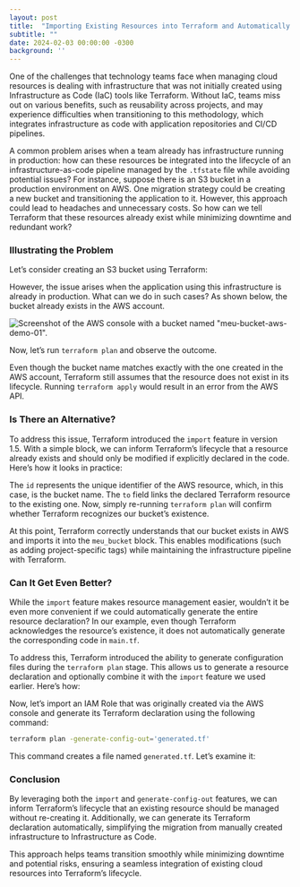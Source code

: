 ```yaml
---
layout: post
title:  "Importing Existing Resources into Terraform and Automatically Generating Their Declaration"
subtitle: ""
date: 2024-02-03 00:00:00 -0300
background: ''
---
```


One of the challenges that technology teams face when managing cloud resources is dealing with infrastructure that was not initially created using Infrastructure as Code (IaC) tools like Terraform. Without IaC, teams miss out on various benefits, such as reusability across projects, and may experience difficulties when transitioning to this methodology, which integrates infrastructure as code with application repositories and CI/CD pipelines.

A common problem arises when a team already has infrastructure running in production: how can these resources be integrated into the lifecycle of an infrastructure-as-code pipeline managed by the `.tfstate` file while avoiding potential issues? For instance, suppose there is an S3 bucket in a production environment on AWS. One migration strategy could be creating a new bucket and transitioning the application to it. However, this approach could lead to headaches and unnecessary costs. So how can we tell Terraform that these resources already exist while minimizing downtime and redundant work?

### Illustrating the Problem
Let’s consider creating an S3 bucket using Terraform:

<script src="https://gist.github.com/davidalecrim1/8c4195b4443e64dd7891d074fdd26b19.js"></script>

However, the issue arises when the application using this infrastructure is already in production. What can we do in such cases? As shown below, the bucket already exists in the AWS account.

![Screenshot of the AWS console with a bucket named "meu-bucket-aws-demo-01".](../../../img/posts/exemplo-bucket-s3-aws.webp)

Now, let’s run `terraform plan` and observe the outcome.

<script src="https://gist.github.com/davidalecrim1/32ae64e95396707a93e2ecd4eefe1baf.js"></script>

Even though the bucket name matches exactly with the one created in the AWS account, Terraform still assumes that the resource does not exist in its lifecycle. Running `terraform apply` would result in an error from the AWS API.

### Is There an Alternative?
To address this issue, Terraform introduced the `import` feature in version 1.5. With a simple block, we can inform Terraform’s lifecycle that a resource already exists and should only be modified if explicitly declared in the code. Here’s how it looks in practice:

<script src="https://gist.github.com/davidalecrim1/a84a17425702fca7c7ea98fda158d0c4.js"></script>

The `id` represents the unique identifier of the AWS resource, which, in this case, is the bucket name. The `to` field links the declared Terraform resource to the existing one. Now, simply re-running `terraform plan` will confirm whether Terraform recognizes our bucket’s existence.

At this point, Terraform correctly understands that our bucket exists in AWS and imports it into the `meu_bucket` block. This enables modifications (such as adding project-specific tags) while maintaining the infrastructure pipeline with Terraform.

### Can It Get Even Better?
While the `import` feature makes resource management easier, wouldn’t it be even more convenient if we could automatically generate the entire resource declaration? In our example, even though Terraform acknowledges the resource’s existence, it does not automatically generate the corresponding code in `main.tf`.

To address this, Terraform introduced the ability to generate configuration files during the `terraform plan` stage. This allows us to generate a resource declaration and optionally combine it with the `import` feature we used earlier. Here’s how:

<script src="https://gist.github.com/davidalecrim1/02b5e3d28c222fb5b76e04d1e573b4d9.js"></script>

Now, let’s import an IAM Role that was originally created via the AWS console and generate its Terraform declaration using the following command:

```bash
terraform plan -generate-config-out='generated.tf'
```

This command creates a file named `generated.tf`. Let’s examine it:

<script src="https://gist.github.com/davidalecrim1/fea9cb3d7abc4290bad6fd1bb041f6c2.js"></script>

### Conclusion
By leveraging both the `import` and `generate-config-out` features, we can inform Terraform’s lifecycle that an existing resource should be managed without re-creating it. Additionally, we can generate its Terraform declaration automatically, simplifying the migration from manually created infrastructure to Infrastructure as Code.

This approach helps teams transition smoothly while minimizing downtime and potential risks, ensuring a seamless integration of existing cloud resources into Terraform’s lifecycle.